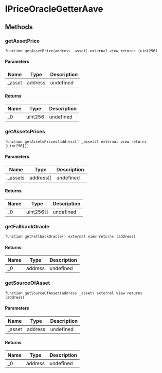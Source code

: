 # IPriceOracleGetterAave









## Methods

### getAssetPrice

```solidity
function getAssetPrice(address _asset) external view returns (uint256)
```





#### Parameters

| Name | Type | Description |
|---|---|---|
| _asset | address | undefined

#### Returns

| Name | Type | Description |
|---|---|---|
| _0 | uint256 | undefined

### getAssetsPrices

```solidity
function getAssetsPrices(address[] _assets) external view returns (uint256[])
```





#### Parameters

| Name | Type | Description |
|---|---|---|
| _assets | address[] | undefined

#### Returns

| Name | Type | Description |
|---|---|---|
| _0 | uint256[] | undefined

### getFallbackOracle

```solidity
function getFallbackOracle() external view returns (address)
```






#### Returns

| Name | Type | Description |
|---|---|---|
| _0 | address | undefined

### getSourceOfAsset

```solidity
function getSourceOfAsset(address _asset) external view returns (address)
```





#### Parameters

| Name | Type | Description |
|---|---|---|
| _asset | address | undefined

#### Returns

| Name | Type | Description |
|---|---|---|
| _0 | address | undefined




